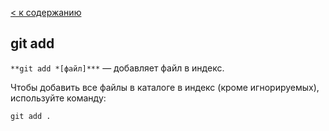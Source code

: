 [ < к содержанию](./readme.md)

## git add

`**git add *[файл]***` — добавляет файл в индекс.

Чтобы добавить все файлы в каталоге в индекс (кроме игнорируемых), используйте команду:

```bash=
git add .
```
